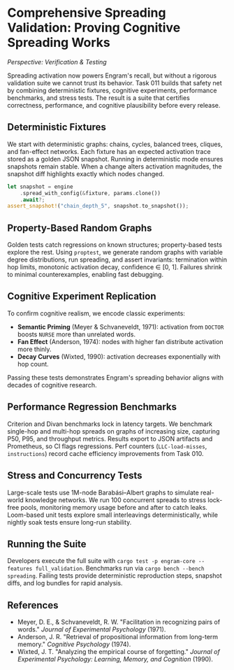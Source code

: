 # Comprehensive Spreading Validation: Proving Cognitive Spreading Works

*Perspective: Verification & Testing*

Spreading activation now powers Engram's recall, but without a rigorous validation suite we cannot trust its behavior. Task 011 builds that safety net by combining deterministic fixtures, cognitive experiments, performance benchmarks, and stress tests. The result is a suite that certifies correctness, performance, and cognitive plausibility before every release.

## Deterministic Fixtures
We start with deterministic graphs: chains, cycles, balanced trees, cliques, and fan-effect networks. Each fixture has an expected activation trace stored as a golden JSON snapshot. Running in deterministic mode ensures snapshots remain stable. When a change alters activation magnitudes, the snapshot diff highlights exactly which nodes changed.

```rust
let snapshot = engine
    .spread_with_config(&fixture, params.clone())
    .await?;
assert_snapshot!("chain_depth_5", snapshot.to_snapshot());
```

## Property-Based Random Graphs
Golden tests catch regressions on known structures; property-based tests explore the rest. Using `proptest`, we generate random graphs with variable degree distributions, run spreading, and assert invariants: termination within hop limits, monotonic activation decay, confidence ∈ [0, 1]. Failures shrink to minimal counterexamples, enabling fast debugging.

## Cognitive Experiment Replication
To confirm cognitive realism, we encode classic experiments:
- **Semantic Priming** (Meyer & Schvaneveldt, 1971): activation from `DOCTOR` boosts `NURSE` more than unrelated words.
- **Fan Effect** (Anderson, 1974): nodes with higher fan distribute activation more thinly.
- **Decay Curves** (Wixted, 1990): activation decreases exponentially with hop count.

Passing these tests demonstrates Engram's spreading behavior aligns with decades of cognitive research.

## Performance Regression Benchmarks
Criterion and Divan benchmarks lock in latency targets. We benchmark single-hop and multi-hop spreads on graphs of increasing size, capturing P50, P95, and throughput metrics. Results export to JSON artifacts and Prometheus, so CI flags regressions. Perf counters (`LLC-load-misses`, `instructions`) record cache efficiency improvements from Task 010.

## Stress and Concurrency Tests
Large-scale tests use 1M-node Barabási–Albert graphs to simulate real-world knowledge networks. We run 100 concurrent spreads to stress lock-free pools, monitoring memory usage before and after to catch leaks. Loom-based unit tests explore small interleavings deterministically, while nightly soak tests ensure long-run stability.

## Running the Suite
Developers execute the full suite with `cargo test -p engram-core --features full_validation`. Benchmarks run via `cargo bench --bench spreading`. Failing tests provide deterministic reproduction steps, snapshot diffs, and log bundles for rapid analysis.

## References
- Meyer, D. E., & Schvaneveldt, R. W. "Facilitation in recognizing pairs of words." *Journal of Experimental Psychology* (1971).
- Anderson, J. R. "Retrieval of propositional information from long-term memory." *Cognitive Psychology* (1974).
- Wixted, J. T. "Analyzing the empirical course of forgetting." *Journal of Experimental Psychology: Learning, Memory, and Cognition* (1990).
